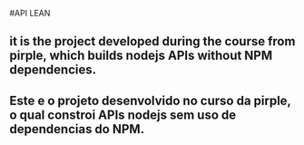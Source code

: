 #API LEAN
## it is the project developed during the course from pirple, which builds nodejs APIs without NPM dependencies.
## Este e o projeto desenvolvido no curso da pirple, o qual constroi APIs nodejs sem uso de dependencias do NPM.


